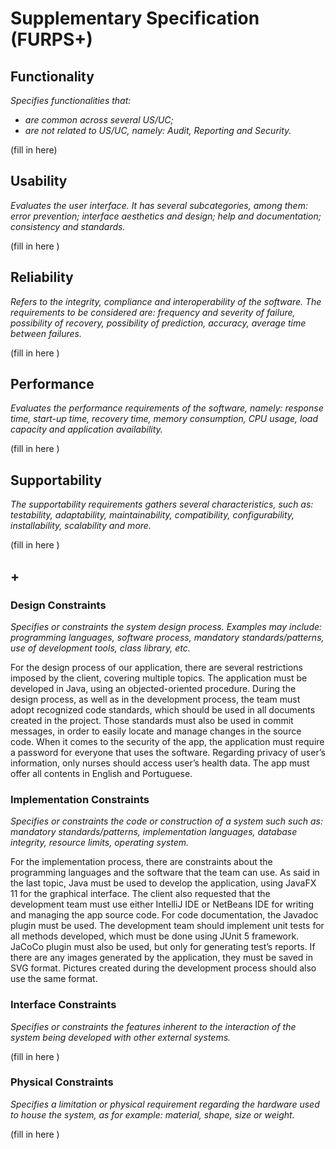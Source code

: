 # Supplementary Specification (FURPS+)

## Functionality

_Specifies functionalities that:_

- _are common across several US/UC;_
- _are not related to US/UC, namely: Audit, Reporting and Security._

(fill in here)

## Usability

_Evaluates the user interface. It has several subcategories,
among them: error prevention; interface aesthetics and design; help and
documentation; consistency and standards._

(fill in here )

## Reliability

_Refers to the integrity, compliance and interoperability of the software. The requirements to be considered are: frequency and severity of failure, possibility of recovery, possibility of prediction, accuracy, average time between failures._

(fill in here )

## Performance

_Evaluates the performance requirements of the software, namely: response time, start-up time, recovery time, memory consumption, CPU usage, load capacity and application availability._

(fill in here )

## Supportability

_The supportability requirements gathers several characteristics, such as:
testability, adaptability, maintainability, compatibility,
configurability, installability, scalability and more._

(fill in here )

## +

### Design Constraints

_Specifies or constraints the system design process. Examples may include: programming languages, software process, mandatory standards/patterns, use of development tools, class library, etc._

For the design process of our application, there are several restrictions imposed by the client, covering multiple topics. 
The application must be developed in Java, using an objected-oriented procedure.
During the design process, as well as in the development process, the team must adopt recognized code standards, which should be used in all documents created in the project. Those standards must also be used in commit messages, in order to easily locate and manage changes in the source code.
When it comes to the security of the app, the application must require a password for everyone that uses the software. Regarding privacy of user’s information, only nurses should access user’s health data.
The app must offer all contents in English and Portuguese.

### Implementation Constraints

_Specifies or constraints the code or construction of a system such
such as: mandatory standards/patterns, implementation languages,
database integrity, resource limits, operating system._

For the implementation process, there are constraints about the programming languages and the software that the team can use. As said in the last topic, Java must be used to develop the application, using JavaFX 11 for the graphical interface. The client also requested that the development team must use either IntelliJ IDE or NetBeans IDE for writing and managing the app source code. For code documentation, the Javadoc plugin must be used.
The development team should implement unit tests for all methods developed, which must be done using JUnit 5 framework. JaCoCo plugin must also be used, but only for generating test’s reports.
If there are any images generated by the application, they must be saved in SVG format. Pictures created during the development process should also use the same format.

### Interface Constraints

_Specifies or constraints the features inherent to the interaction of the
system being developed with other external systems._

(fill in here )

### Physical Constraints

_Specifies a limitation or physical requirement regarding the hardware used to house the system, as for example: material, shape, size or weight._

(fill in here )
